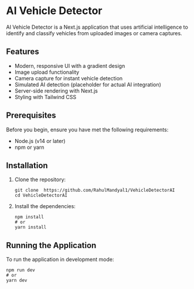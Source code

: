 # AI Vehicle Detector

AI Vehicle Detector is a Next.js application that uses artificial intelligence to identify and classify vehicles from uploaded images or camera captures.

## Features

- Modern, responsive UI with a gradient design
- Image upload functionality
- Camera capture for instant vehicle detection
- Simulated AI detection (placeholder for actual AI integration)
- Server-side rendering with Next.js
- Styling with Tailwind CSS

## Prerequisites

Before you begin, ensure you have met the following requirements:

- Node.js (v14 or later)
- npm or yarn

## Installation

1. Clone the repository:

   ```
   git clone  https://github.com/RahulMandyal1/VehicleDetectorAI
   cd VehicleDetectorAI
   ```

2. Install the dependencies:

   ```
   npm install
   # or
   yarn install
   ```

## Running the Application

To run the application in development mode:

```
npm run dev
# or
yarn dev
```
